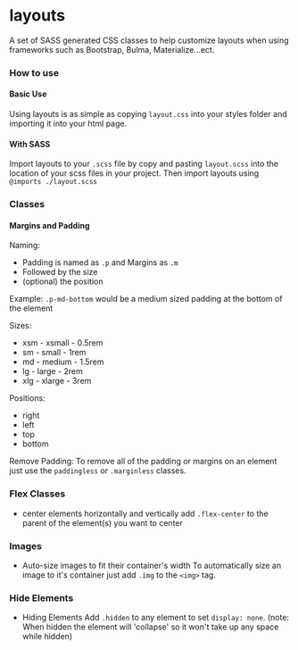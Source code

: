 # layouts
A set of SASS generated CSS classes to help customize layouts when using frameworks such as Bootstrap, Bulma, Materialize...ect.

### How to use

#### Basic Use
Using layouts is as simple as copying `layout.css` into your styles folder and importing it into your html page.

#### With SASS

Import layouts to your `.scss` file by copy and pasting `layout.scss` into the location of your scss files in your project. Then import layouts using `@imports ./layout.scss`

### Classes

#### Margins and Padding

Naming: 
  * Padding is named as `.p` and Margins as `.m`
  * Followed by the size
  * (optional) the position

Example: `.p-md-bottom` would be a medium sized padding at the bottom of the element

Sizes:
  * xsm - xsmall - 0.5rem
  * sm - small - 1rem
  * md - medium - 1.5rem
  * lg - large - 2rem
  * xlg - xlarge - 3rem

Positions:
  * right
  * left
  * top
  * bottom

Remove Padding: 
  To remove all of the padding or margins on an element just use the `paddingless` or `.marginless` classes.

### Flex Classes

  * center elements horizontally and vertically
      add `.flex-center` to the parent of the element(s) you want to center

### Images

  * Auto-size images to fit their container's width
      To automatically size an image to it's container just add `.img` to the `<img>` tag.

### Hide Elements

  * Hiding Elements
      Add `.hidden` to any element to set `display: none`. (note: When hidden the element will 'collapse' so it won't take up any space while hidden)


